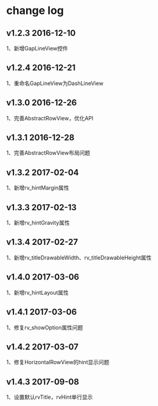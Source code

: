 change log
==========

v1.2.3  2016-12-10
------------------
1、新增GapLineView控件

v1.2.4  2016-12-21
------------------
1、重命名GapLineView为DashLineView

v1.3.0  2016-12-26
------------------
1、完善AbstractRowView，优化API

v1.3.1  2016-12-28
------------------
1、完善AbstractRowView布局问题

v1.3.2 2017-02-04
------------------
1、新增rv_hintMargin属性

v1.3.3 2017-02-13
------------------
1、新增rv_hintGravity属性

v1.3.4 2017-02-27
------------------
1、新增rv_titleDrawableWidth、rv_titleDrawableHeight属性

v1.4.0 2017-03-06
------------------
1、新增rv_hintLayout属性

v1.4.1 2017-03-06
------------------
1、修复rv_showOption属性问题

v1.4.2 2017-03-07
------------------
1、修复HorizontalRowView的hint显示问题

v1.4.3 2017-09-08
------------------
1、设置默认rvTitle，rvHint单行显示
